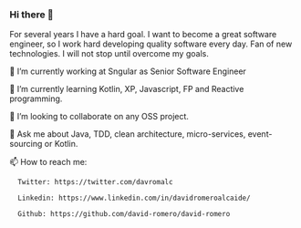 ### Hi there 👋

For several years I have a hard goal. I want to become a great software engineer, so I work hard developing quality software every day. Fan of new technologies. I will not stop until overcome my goals. 


🔭 I’m currently working at Sngular as Senior Software Engineer

🌱 I’m currently learning Kotlin, XP, Javascript, FP and Reactive programming.

👯 I’m looking to collaborate on any OSS project.

💬 Ask me about Java, TDD, clean architecture, micro-services, event-sourcing or Kotlin.

📫 How to reach me: 

      Twitter: https://twitter.com/davromalc
      
      Linkedin: https://www.linkedin.com/in/davidromeroalcaide/
      
      Github: https://github.com/david-romero/david-romero
